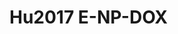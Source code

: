 # Hu2017 E-NP-DOX
<script type="application/ld+json">

  {
    "@context": "https://schema.org/",
    "@type": "ChemicalSubstance",
    "http://purl.org/dc/terms/conformsTo":
      {
        "@type": "CreativeWork",
        "@id": "https://bioschemas.org/profiles/ChemicalSubstance/0.4-RELEASE/"
      },
    "name": "Hu2017 E-NP-DOX",
    "@id":"wiki:Hu2017_E-2DNP-2DDOX",
  }
</script>

